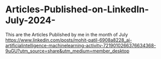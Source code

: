 # Articles-Published-on-LinkedIn-July-2024-
This are the Articles Published by me in the month of July
https://www.linkedin.com/posts/mohit-patil-6908a8228_ai-artificialintelligence-machinelearning-activity-7219010266376634368-9uGU?utm_source=share&utm_medium=member_desktop
